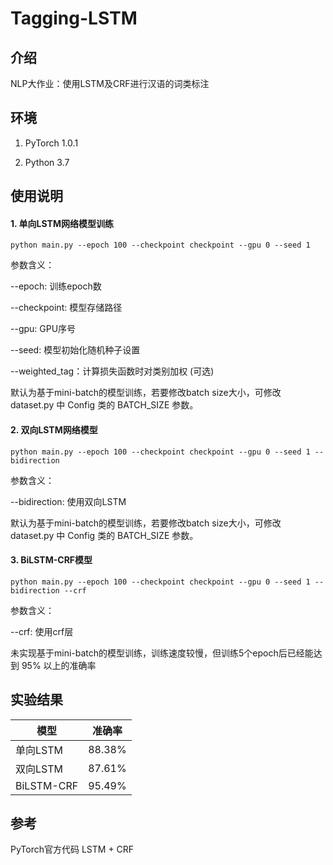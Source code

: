 # Tagging-LSTM

## 介绍
NLP大作业：使用LSTM及CRF进行汉语的词类标注

## 环境

1.  PyTorch 1.0.1

2.  Python 3.7


## 使用说明

#### 1.  单向LSTM网络模型训练

```python main.py --epoch 100 --checkpoint checkpoint --gpu 0 --seed 1```

参数含义：

--epoch: 训练epoch数

--checkpoint: 模型存储路径

--gpu: GPU序号

--seed: 模型初始化随机种子设置

--weighted_tag：计算损失函数时对类别加权 (可选)

默认为基于mini-batch的模型训练，若要修改batch size大小，可修改 dataset.py 中 Config 类的 BATCH_SIZE 参数。

#### 2.  双向LSTM网络模型

```python main.py --epoch 100 --checkpoint checkpoint --gpu 0 --seed 1 --bidirection```

参数含义：

--bidirection: 使用双向LSTM

默认为基于mini-batch的模型训练，若要修改batch size大小，可修改 dataset.py 中 Config 类的 BATCH_SIZE 参数。

#### 3.  BiLSTM-CRF模型

```python main.py --epoch 100 --checkpoint checkpoint --gpu 0 --seed 1 --bidirection --crf```

参数含义：

--crf: 使用crf层

未实现基于mini-batch的模型训练，训练速度较慢，但训练5个epoch后已经能达到 95% 以上的准确率

## 实验结果

| 模型         | 准确率    |
|------------|--------|
| 单向LSTM     | 88.38% |
| 双向LSTM     | 87.61% |
| BiLSTM-CRF | 95.49% |

## 参考

PyTorch官方代码 LSTM + CRF

